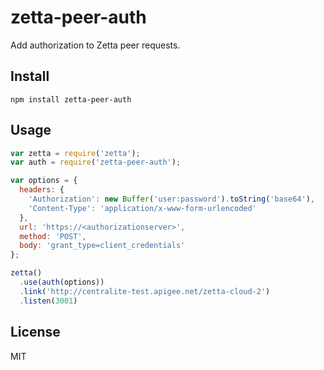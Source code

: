 # zetta-peer-auth

Add authorization to Zetta peer requests.

## Install

`npm install zetta-peer-auth`

## Usage

```js
var zetta = require('zetta');
var auth = require('zetta-peer-auth');

var options = {
  headers: {
    'Authorization': new Buffer('user:password').toString('base64'),
    'Content-Type': 'application/x-www-form-urlencoded'
  },
  url: 'https://<authorizationserver>',
  method: 'POST',
  body: 'grant_type=client_credentials'
};

zetta()
  .use(auth(options))
  .link('http://centralite-test.apigee.net/zetta-cloud-2')
  .listen(3001)
```

## License

MIT

